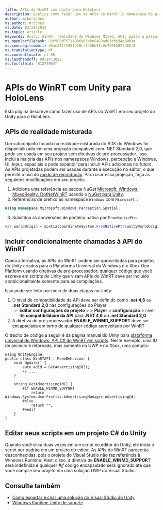 ```yaml
---
title: APIs do WinRT com Unity para HoloLens
description: Explica como fazer uso de APIs do WinRT (o namespace do Windows) em seu projeto do Unity para o HoloLens.
author: mikeriches
ms.author: mriches
ms.date: 03/21/2018
ms.topic: article
keywords: Unity, WinRT, realidade do Windows Mixed, API, passo a passos
ms.openlocfilehash: 80f950d7571a936e93eb08490ad83dbb34a50b3a
ms.sourcegitcommit: d6ac8f1f545fe20cf1e36b83c0e7998b82fd02f8
ms.translationtype: MT
ms.contentlocale: pt-BR
ms.lasthandoff: 04/14/2020
ms.locfileid: "81277984"
---
```

# <a name="winrt-apis-with-unity-for-hololens"></a>APIs do WinRT com Unity para HoloLens

Esta página descreve como fazer uso de APIs do WinRT em seu projeto do Unity para o HoloLens.

## <a name="mixed-reality-apis"></a>APIs de realidade misturada

Um subconjunto focado na realidade misturada do SDK do Windows foi disponibilizado em uma projeção compatível com .NET Standard 2,0, que pode ser usada em seu projeto sem diretivas de pré-processador. Isso inclui a maioria das APIs nos namespaces Windows. percepção e Windows. UI. Input. espaciais e pode expandir para incluir APIs adicionais no futuro. As APIs projetadas podem ser usadas durante a execução no editor, o que permite o uso do [modo de reprodução](https://docs.microsoft.com//windows/mixed-reality/unity-play-mode). Para usar essa projeção, faça as seguintes modificações em seu projeto:

1) Adicione uma referência ao pacote NuGet [Microsoft. Windows. MixedReality. DotNetWinRT](https://www.nuget.org/packages/Microsoft.Windows.MixedReality.DotNetWinRT) usando o [NuGet para Unity](https://github.com/GlitchEnzo/NuGetForUnity).
2) Referências de prefixo ao namespace `Windows` com `Microsoft.`:
```cs
using namespace Microsoft.Windows.Perception.Spatial;
```
3) Substitua as conversões de ponteiro nativo por `FromNativePtr`:
```cs
var worldOrigin = SpatialCoordinateSystem.FromNativePtr(unityWorldOriginPtr);
```

## <a name="conditionally-include-winrt-api-calls"></a>Incluir condicionalmente chamadas à API do WinRT

Como alternativa, as APIs do WinRT podem ser aproveitadas para projetos do Unity criados para o Plataforma Universal do Windows e o Xbox One Platform usando diretivas de pré-processador; qualquer código que você escreve em scripts do Unity que visam APIs do WinRT deve ser incluído condicionalmente somente para as compilações. 

Isso pode ser feito por meio de duas etapas no Unity:
1) O nível de compatibilidade da API deve ser definido como **.net 4,6** ou **.net Standard 2,0** nas configurações do Player
    - **Editar** **configurações do projeto** >  > **Player** > **configuração** > nível de **compatibilidade da API** para **.NET 4,6** ou **.net Standard 2,0**
2) A diretiva de pré-processador **ENABLE_WINMD_SUPPORT** deve ser encapsulada em torno de qualquer código aproveitado por WinRT

O trecho de código a seguir é da página manual do Unity para [plataforma universal do Windows: API C# do WinRT em scripts](https://docs.unity3d.com/Manual/windowsstore-scripts.html). Neste exemplo, uma ID de anúncio é retornada, mas somente no UWP e no Xbox, uma compila:

```
using UnityEngine;
public class WinRTAPI : MonoBehaviour {
    void Update() {
        auto adId = GetAdvertisingId();
        // ...
    }

    string GetAdvertisingId() {
        #if ENABLE_WINMD_SUPPORT
            return Windows.System.UserProfile.AdvertisingManager.AdvertisingId;
        #else
            return "";
        #endif
    }
}
```

## <a name="edit-your-scripts-in-a-unity-c-project"></a>Editar seus scripts em um projeto C# do Unity

Quando você clica duas vezes em um script no editor do Unity, ele inicia o script por padrão em um projeto do editor. As APIs do WinRT parecerão desconhecidas, pois o projeto do Visual Studio não faz referência à Windows Runtime. Além disso, a diretiva de **ENABLE_WINMD_SUPPORT** será indefinida e qualquer *#if* código encapsulado será ignorado até que você compile seu projeto em uma solução UWP do Visual Studio.

## <a name="see-also"></a>Consulte também
* [Como exportar e criar uma solução do Visual Studio do Unity](exporting-and-building-a-unity-visual-studio-solution.md)
* [Windows Runtime Unity de suporte](https://docs.unity3d.com/Manual/IL2CPP-WindowsRuntimeSupport.html)
